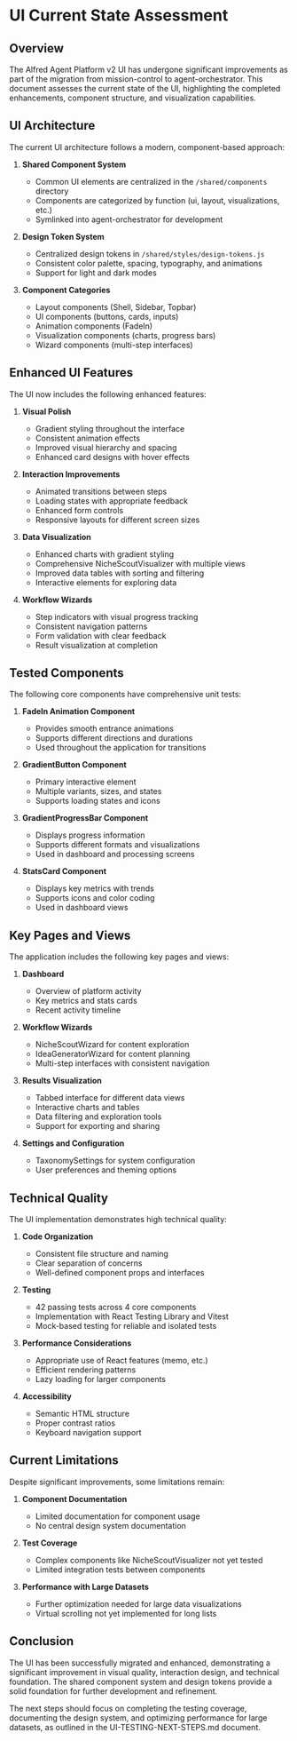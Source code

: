 # UI Current State Assessment

## Overview

The Alfred Agent Platform v2 UI has undergone significant improvements as part of the migration from mission-control to agent-orchestrator. This document assesses the current state of the UI, highlighting the completed enhancements, component structure, and visualization capabilities.

## UI Architecture

The current UI architecture follows a modern, component-based approach:

1. **Shared Component System**
   - Common UI elements are centralized in the `/shared/components` directory
   - Components are categorized by function (ui, layout, visualizations, etc.)
   - Symlinked into agent-orchestrator for development

2. **Design Token System**
   - Centralized design tokens in `/shared/styles/design-tokens.js`
   - Consistent color palette, spacing, typography, and animations
   - Support for light and dark modes

3. **Component Categories**
   - Layout components (Shell, Sidebar, Topbar)
   - UI components (buttons, cards, inputs)
   - Animation components (FadeIn)
   - Visualization components (charts, progress bars)
   - Wizard components (multi-step interfaces)

## Enhanced UI Features

The UI now includes the following enhanced features:

1. **Visual Polish**
   - Gradient styling throughout the interface
   - Consistent animation effects
   - Improved visual hierarchy and spacing
   - Enhanced card designs with hover effects

2. **Interaction Improvements**
   - Animated transitions between steps
   - Loading states with appropriate feedback
   - Enhanced form controls
   - Responsive layouts for different screen sizes

3. **Data Visualization**
   - Enhanced charts with gradient styling
   - Comprehensive NicheScoutVisualizer with multiple views
   - Improved data tables with sorting and filtering
   - Interactive elements for exploring data

4. **Workflow Wizards**
   - Step indicators with visual progress tracking
   - Consistent navigation patterns
   - Form validation with clear feedback
   - Result visualization at completion

## Tested Components

The following core components have comprehensive unit tests:

1. **FadeIn Animation Component**
   - Provides smooth entrance animations
   - Supports different directions and durations
   - Used throughout the application for transitions

2. **GradientButton Component**
   - Primary interactive element
   - Multiple variants, sizes, and states
   - Supports loading states and icons

3. **GradientProgressBar Component**
   - Displays progress information
   - Supports different formats and visualizations
   - Used in dashboard and processing screens

4. **StatsCard Component**
   - Displays key metrics with trends
   - Supports icons and color coding
   - Used in dashboard views

## Key Pages and Views

The application includes the following key pages and views:

1. **Dashboard**
   - Overview of platform activity
   - Key metrics and stats cards
   - Recent activity timeline

2. **Workflow Wizards**
   - NicheScoutWizard for content exploration
   - IdeaGeneratorWizard for content planning
   - Multi-step interfaces with consistent navigation

3. **Results Visualization**
   - Tabbed interface for different data views
   - Interactive charts and tables
   - Data filtering and exploration tools
   - Support for exporting and sharing

4. **Settings and Configuration**
   - TaxonomySettings for system configuration
   - User preferences and theming options

## Technical Quality

The UI implementation demonstrates high technical quality:

1. **Code Organization**
   - Consistent file structure and naming
   - Clear separation of concerns
   - Well-defined component props and interfaces

2. **Testing**
   - 42 passing tests across 4 core components
   - Implementation with React Testing Library and Vitest
   - Mock-based testing for reliable and isolated tests

3. **Performance Considerations**
   - Appropriate use of React features (memo, etc.)
   - Efficient rendering patterns
   - Lazy loading for larger components

4. **Accessibility**
   - Semantic HTML structure
   - Proper contrast ratios
   - Keyboard navigation support

## Current Limitations

Despite significant improvements, some limitations remain:

1. **Component Documentation**
   - Limited documentation for component usage
   - No central design system documentation

2. **Test Coverage**
   - Complex components like NicheScoutVisualizer not yet tested
   - Limited integration tests between components

3. **Performance with Large Datasets**
   - Further optimization needed for large data visualizations
   - Virtual scrolling not yet implemented for long lists

## Conclusion

The UI has been successfully migrated and enhanced, demonstrating a significant improvement in visual quality, interaction design, and technical foundation. The shared component system and design tokens provide a solid foundation for further development and refinement.

The next steps should focus on completing the testing coverage, documenting the design system, and optimizing performance for large datasets, as outlined in the UI-TESTING-NEXT-STEPS.md document.